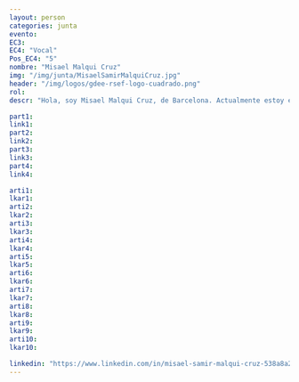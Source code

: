 ```yaml
---
layout: person
categories: junta
evento: 
EC3: 
EC4: "Vocal"
Pos_EC4: "5"
nombre: "Misael Malqui Cruz"
img: "/img/junta/MisaelSamirMalquiCruz.jpg"
header: "/img/logos/gdee-rsef-logo-cuadrado.png"
rol: 
descr: "Hola, soy Misael Malqui Cruz, de Barcelona. Actualmente estoy estudiando Física y Matemáticas, y deseo postularme para el puesto de Vocal en el Grupo de Estudiantes de la RSEF. Durante el último año, he tenido el honor de ser parte del comité de relaciones públicas del Grupo. Como Vocal, deseo aplicar la experiencia que he adquirido para continuar impulsando nuestras iniciativas, a la par que aportar nuevas ideas para hacer que el grupo sea aún más atractivo y relevante para los estudiantes."

part1: 
link1: 
part2: 
link2: 
part3:
link3:
part4:
link4:

arti1:
lkar1: 
arti2:
lkar2:
arti3:
lkar3:
arti4:
lkar4:
arti5:
lkar5: 
arti6:
lkar6:
arti7:
lkar7: 
arti8:
lkar8:
arti9:
lkar9:
arti10:
lkar10:

linkedin: "https://www.linkedin.com/in/misael-samir-malqui-cruz-538a8a216/"
---
```

